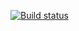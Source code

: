 [![Build status](https://ci.appveyor.com/api/projects/status/1pqbtey6442qcjp7/branch/main?svg=true)](https://ci.appveyor.com/project/Gulnara1406/patterns-1/branch/main)
